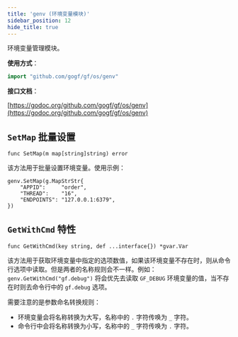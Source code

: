 ```yaml
---
title: 'genv (环境变量模块)'
sidebar_position: 12
hide_title: true
---
```


环境变量管理模块。

**使用方式**：

```  go
import "github.com/gogf/gf/os/genv"

```

**接口文档**：

[https://godoc.org/github.com/gogf/gf/os/genv](https://godoc.org/github.com/gogf/gf/os/genv)

## `SetMap` 批量设置

```
func SetMap(m map[string]string) error
```

该方法用于批量设置环境变量。使用示例：

```
genv.SetMap(g.MapStrStr{
	"APPID":     "order",
	"THREAD":    "16",
	"ENDPOINTS": "127.0.0.1:6379",
})
```

## `GetWithCmd` 特性

```
func GetWithCmd(key string, def ...interface{}) *gvar.Var
```

该方法用于获取环境变量中指定的选项数值，如果该环境变量不存在时，则从命令行选项中读取。但是两者的名称规则会不一样。例如： `genv.GetWithCmd("gf.debug")` 将会优先去读取 `GF_DEBUG` 环境变量的值，当不存在时则去命令行中的 `gf.debug` 选项。

需要注意的是参数命名转换规则：

- 环境变量会将名称转换为大写，名称中的 `.` 字符传唤为 `_` 字符。
- 命令行中会将名称转换为小写，名称中的 `_` 字符传唤为 `.` 字符。